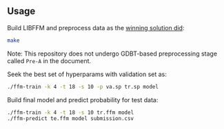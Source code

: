 ## Usage

Build LIBFFM and preprocess data as the [winning solution did](https://www.csie.ntu.edu.tw/~r01922136/kaggle-2014-criteo.pdf):

```sh
make
```

Note: This repository does not undergo GDBT-based preprocessing stage called `Pre-A` in the document.

Seek the best set of hyperparams with validation set as:

```sh
./ffm-train -k 4 -t 18 -s 10 -p va.sp tr.sp model
```

Build final model and predict probability for test data:

```sh
./ffm-train -k 4 -t 18 -s 10 tr.ffm model
./ffm-predict te.ffm model submission.csv
```

